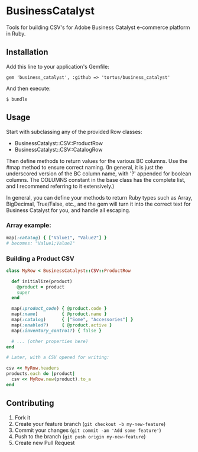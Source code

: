 # BusinessCatalyst

Tools for building CSV's for Adobe Business Catalyst e-commerce platform in Ruby.

## Installation

Add this line to your application's Gemfile:

    gem 'business_catalyst', :github => 'tortus/business_catalyst'

And then execute:

    $ bundle

## Usage

Start with subclassing any of the provided Row classes:

* BusinessCatalyst::CSV::ProductRow
* BusinessCatalyst::CSV::CatalogRow

Then define methods to return values for the various BC columns.
Use the #map method to ensure correct naming. (In general, it is just the
underscored version of the BC column name, with '?' appended for
boolean columns. The COLUMNS constant in the base class has the complete
list, and I recommend referring to it extensively.)

In general, you can define your methods to return Ruby types such as Array,
BigDecimal, True/False, etc., and the gem will turn it into the correct
text for Business Catalyst for you, and handle all escaping.

### Array example:

```ruby
map(:catalog) { ["Value1", "Value2"] }
# becomes: "Value1;Value2"
```

### Building a Product CSV

```ruby
class MyRow < BusinessCatalyst::CSV::ProductRow

  def initialize(product)
    @product = product
    super
  end

  map(:product_code) { @product.code }
  map(:name)         { @product.name }
  map(:catalog)      { ["Some", "Accessories"] }
  map(:enabled?)     { @product.active }
  map(:inventory_control?) { false }

  # ... (other properties here)
end

# Later, with a CSV opened for writing:

csv << MyRow.headers
products.each do |product|
  csv << MyRow.new(product).to_a
end
```

## Contributing

1. Fork it
2. Create your feature branch (`git checkout -b my-new-feature`)
3. Commit your changes (`git commit -am 'Add some feature'`)
4. Push to the branch (`git push origin my-new-feature`)
5. Create new Pull Request
